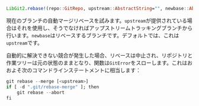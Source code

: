 ```julia
LibGit2.rebase!(repo::GitRepo, upstream::AbstractString="", newbase::AbstractString="")
```

現在のブランチの自動マージリベースを試みます。`upstream`が提供されている場合はそれを使用し、そうでなければアップストリームトラッキングブランチから行います。`newbase`はリベースするブランチです。デフォルトでは、これは`upstream`です。

自動的に解決できない競合が発生した場合、リベースは中止され、リポジトリと作業ツリーは元の状態のままとなり、関数は`GitError`をスローします。これはおおよそ次のコマンドラインステートメントに相当します：

```julia
git rebase --merge [<upstream>]
if [ -d ".git/rebase-merge" ]; then
    git rebase --abort
fi
```
